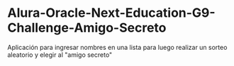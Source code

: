# Alura-Oracle-Next-Education-G9-Challenge-Amigo-Secreto
Aplicación para ingresar nombres en una lista para luego realizar un sorteo aleatorio y elegir al "amigo secreto"
